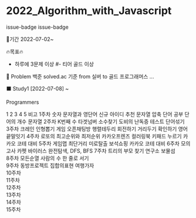 # 2022_Algorithm_with_Javascript


issue-badge issue-badge  

🌈기간
2022-07-02~
 

🔥목표🔥
- 하루에 3문제 이상 
#- 티어 골드 이상
 

📗 Problem
백준 solved.ac 기준 from 실버 to 골드
프로그래머스
...
 
<!--
⬜ Study1
[2021-08-03] ~

Who? SSAFY
When? every Tuesday at 8:30 pm and Test every other week
How? Online
1	2	3	4	5	test
1주차	터렛	수열 정렬	회전하는 큐	피보나치 함수	어린 왕자	연산자 끼워넣기
2주차	주사위	유기농 배추	수열의 합	숫자 정사각형	토너먼트	섬의개수, 별찍기-10, 공항, 미로탐색
3주차	Contact	물병	단어만들기	친구	행렬	
4주차	단어뒤집기2	직사각형을 만드는 방법	블랙잭	색종이 -2	영식이와 친구들	참외밭
5주차	RGB거리	단지번호붙이기	동전 0	가장 긴 증가하는 부분 수열		카카오 코테 대비 - 후보키 징검다리건너기 3차압축
6주차	숨바꼭질	연속합	토마토	연결요소의 개수		
7주차	정수삼각형	포도주 시식	Fly me to the Alpha Centauri	베르트랑 공준		
8주차	2×n 타일링	이천수	다리 놓기			
9주차	LCS	로봇 청소기	벽 부수고 이동하기	최소 스패닝 트리		
10주차	평범한배낭	테트로미노	플로이드			
11주차	집합의 표현	주사위 굴리기	N-Queen	적록색약		
12주차						
13주차						
14주차						
15주차						
-->

⬛ Study1
[2022-07-08] ~

Programmers

1	2	3	4	5	비고
1주차	숫자 문자열과 영단어	신규 아이디 추천	문자열 압축	단어 공부	단어의 개수	문자열
2주차	K번째 수	타겟넘버	소수찾기	도비의 난독증 테스트	단어섞기	
3주차	크레인 인형뽑기 게임	오픈채팅방	행렬테두리 회전하기	거리두기 확인하기	영어 끝말잇기	
4주차	로또의 최고순위와 최저순위	카카오프렌즈 컬러링북	키패드 누르기			카카오 코테 대비
5주차	게임맵 최단거리	미로탈출	보석쇼핑			카카오 코테 대비
6주차	모의고사	카펫	바이러스			완전탐색, DFS, BFS
7주차	트리의 부모 찾기	연구소	보물섬			
8주차	모든순열	사람의 수	한 줄로 서기			
9주차	동방프로젝트	집합의표현	여행가자			
10주차						
11주차						
12주차						
13주차						
14주차						
15주차						
 
